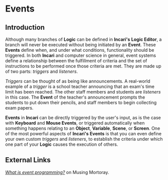 # Events

## Introduction

Although many branches of **Logic** can be defined in **Incari's** **Logic Editor**, a branch will never be executed without being initiated by an **Event**. These **Events** define when, and under what conditions, functionality should be triggered. In both **Incari** and computer science in general, event systems define a relationship between the fulfillment of criteria and the set of instructions to be performed once those criteria are met. They are made up of two parts: _triggers_ and _listeners_.

_Triggers_ can be thought of as being like announcements. A real-world example of a _trigger_ is a school teacher announcing that an exam's time limit has been reached. The other staff members and students are _listeners_ in this case. The **Event** of the teacher's announcement prompts the students to put down their pencils, and staff members to begin collecting exam papers.

**Events** in **Incari** can be directly triggered by the user's input, as is the case with **Keyboard** and **Mouse Events**, or triggered automatically when something happens relating to an **Object**, **Variable**, **Scene**, or **Screen**. One of the most powerful aspects of **Incari's** **Events** is that you can even define your own custom _triggers_ and _listeners_, to establish the criteria under which one part of your **Logic** causes the execution of others.

## External Links

[_What is event programming?_](https://mortoray.com/2017/06/26/what-is-event-programming/) on Musing Mortoray.

